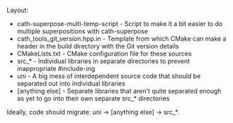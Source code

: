 Layout:

 * cath-superpose-multi-temp-script - Script to make it a bit easier to do multiple superpositions with cath-superpose
 * cath_tools_git_version.hpp.in    - Template from which CMake can make a header in the build directory with the Git version details
 * CMakeLists.txt                   - CMake configuration file for these sources
 * src_*                            - Individual libraries in separate directories to prevent inappropriate #include-ing
 * uni                              - A big mess of interdependent source code that should be separated out into individual libraries
 * [anything else]                  - Separate libraries that aren't quite separated enough as yet to go into their own separate src_* directories

Ideally, code should migrate: uni -> [anything else] -> src_*.
